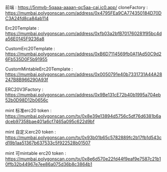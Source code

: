 前端 : https://5nmvb-5qaaa-aaaan-qc5aa-cai.ic0.app/
cloneFactory :  https://mumbai.polygonscan.com/address/0x4795FEa9CA774350184D70DC3A24fd8ca84ab114

Erc20Template :  https://mumbai.polygonscan.com/address/0xfb03a2bfB701760281f95bc4da56E0145F9236a8

CustomErc20Template :  https://mumbai.polygonscan.com/address/0xB6D7114569fb0A11Ad50C9d26Fb535D0F5b91955

CustomMintableErc20Template :  https://mumbai.polygonscan.com/address/0x0050791e40b7331731A44A28247B8B966290A93f

ERC20V3Factory :  https://mumbai.polygonscan.com/address/0x9Be131cE72b40b1995a704eb52b0D98D12b0656c


mint 标准erc20 token : https://mumbai.polygonscan.com/tx/0x8e39e13894d5756c5df76d6381b6adceb97358bae401a6cf7465a095c622d9bf

mint 自定义erc20 token : https://mumbai.polygonscan.com/tx/0x93b01b65c5782889fc2b17fb1d543cd19b1aa51367b637533c5f922528b01507

mint 可mintable erc20 token : https://mumbai.polygonscan.com/tx/0x8e6d570e22fd44f9eaf9e7587c21b10ffb32b44967e7ee86a075d36b8c3864b1

